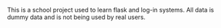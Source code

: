 This is a school project used to learn flask and log-in systems. All data is dummy data and is not being used by real users.